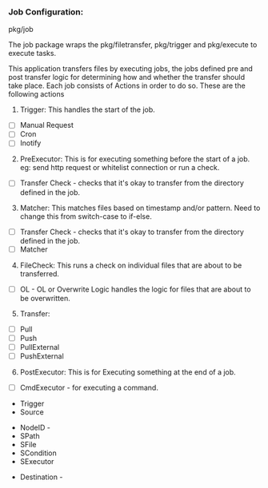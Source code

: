 ### Job Configuration:

pkg/job

The job package wraps the pkg/filetransfer, pkg/trigger and pkg/execute to execute tasks.

This application transfers files by executing jobs, the jobs defined pre and post transfer logic for determining how and whether the transfer should take place.
Each job consists of Actions in order to do so. These are the following actions 
1. Trigger: This handles the start of the job.
  - [ ] Manual Request
  - [ ] Cron
  - [ ] Inotify
2. PreExecutor:
  This is for executing something before the start of a job. eg: send http request or whitelist connection or run a check.
  - [ ] Transfer Check - checks that it's okay to transfer from the directory defined in the job.
3. Matcher: This matches files based on timestamp and/or pattern. Need to change this from switch-case to if-else.
  - [ ] Transfer Check - checks that it's okay to transfer from the directory defined in the job.
  - [ ] Matcher
4. FileCheck: This runs a check on individual files that are about to be transferred.
  - [ ] OL - OL or Overwrite Logic handles the logic for files that are about to be overwritten.
5. Transfer: 
  - [ ] Pull
  - [ ] Push
  - [ ] PullExternal
  - [ ] PushExternal
6. PostExecutor: This is for Executing something at the end of a job.
  - [ ] CmdExecutor - for executing a command.

* Trigger
* Source
- NodeID -
- SPath
- SFile
- SCondition
- SExecutor
* Destination - 
